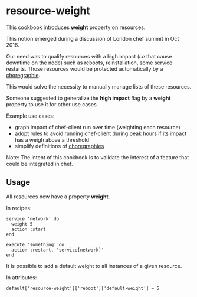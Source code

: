 # resource-weight

This cookbook introduces **weight** property on resources.

This notion emerged during a discussion of London chef summit in Oct 2016.

Our need was to qualify resources with a high impact (_i.e_ that cause downtime on the node) such as reboots, reinstallation, some service restarts. Those resources would be protected automatically by a [choregraphie](https://github.com/criteo-cookbooks/choregraphie).

This would solve the necessity to manually manage lists of these resources.

Someone suggested to generalize the **high impact** flag by a **weight** property to use it for other use cases.

Example use cases:
- graph impact of chef-client run over time (weighting each resource)
- adopt rules to avoid running chef-client during peak hours if its impact has a weigh above a threshold
- simplify definitions of [choregraphies](https://github.com/criteo-cookbooks/choregraphie)

Note: The intent of this cookbook is to validate the interest of a feature that could be integrated in chef.

Usage
-----

All resources now have a property **weight**.

In recipes:
```
service 'network' do
  weight 5
  action :start
end

execute 'something' do
  action :restart, 'service[network]'
end
```

It is possible to add a default weight to all instances of a given resource.

In attributes:
```
default['resource-weight']['reboot']['default-weight'] = 5
```
